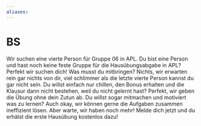 ```yaml
---
aliases: 
---
```

# BS 
Wir suchen eine vierte Person für Gruppe 06 in APL.
Du bist eine Person und hast noch keine feste Gruppe für die Hausübungsabgabe in APL? Perfekt wir suchen dich! Was musst du mitbringen? Nichts, wir erwarten rein gar nichts von dir, viel schlimmer als die letzte vierte Person kannst du gar nicht sein. Du willst einfach nur chillen, den Bonus erhalten und die Klausur dann nicht bestehen, weil du nicht gelernt hast? Perfekt, wir geben die Übung ohne dein Zutun ab. Du willst sogar mitmachen und motiviert was zu lernen? Auch okay, wir können gerne die Aufgaben zusammen ineffizient lösen. Aber warte, wir haben noch mehr! Melde dich jetzt und du erhälst die erste Hausübung kostenlos dazu!